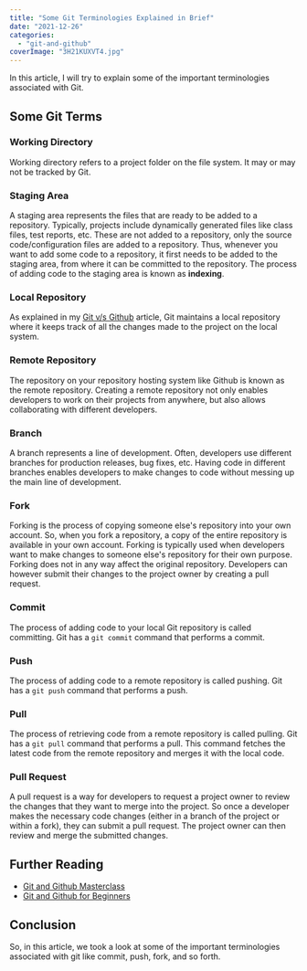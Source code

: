 ```yaml
---
title: "Some Git Terminologies Explained in Brief"
date: "2021-12-26"
categories: 
  - "git-and-github"
coverImage: "3H21KUXVT4.jpg"
---
```


In this article, I will try to explain some of the important terminologies associated with Git.

## Some Git Terms

### Working Directory

Working directory refers to a project folder on the file system. It may or may not be tracked by Git.

### Staging Area

A staging area represents the files that are ready to be added to a repository. Typically, projects include dynamically generated files like class files, test reports, etc. These are not added to a repository, only the source code/configuration files are added to a repository. Thus, whenever you want to add some code to a repository, it first needs to be added to the staging area, from where it can be committed to the repository. The process of adding code to the staging area is known as **indexing**.

### Local Repository

As explained in my [Git v/s Github](2021/12/git-and-github-differences-explained-in-short.md) article, Git maintains a local repository where it keeps track of all the changes made to the project on the local system.

### Remote Repository

The repository on your repository hosting system like Github is known as the remote repository. Creating a remote repository not only enables developers to work on their projects from anywhere, but also allows collaborating with different developers.

### Branch

A branch represents a line of development. Often, developers use different branches for production releases, bug fixes, etc. Having code in different branches enables developers to make changes to code without messing up the main line of development.

### Fork

Forking is the process of copying someone else's repository into your own account. So, when you fork a repository, a copy of the entire repository is available in your own account. Forking is typically used when developers want to make changes to someone else's repository for their own purpose. Forking does not in any way affect the original repository. Developers can however submit their changes to the project owner by creating a pull request.

### Commit

The process of adding code to your local Git repository is called committing. Git has a `git commit` command that performs a commit.

### Push

The process of adding code to a remote repository is called pushing. Git has a `git push` command that performs a push.

### Pull

The process of retrieving code from a remote repository is called pulling. Git has a `git pull` command that performs a pull. This command fetches the latest code from the remote repository and merges it with the local code.

### Pull Request

A pull request is a way for developers to request a project owner to review the changes that they want to merge into the project. So once a developer makes the necessary code changes (either in a branch of the project or within a fork), they can submit a pull request. The project owner can then review and merge the submitted changes.

## Further Reading

- [Git and Github Masterclass](https://click.linksynergy.com/deeplink?id=MnzIZAZNE5Y&mid=39197&murl=https%3A%2F%2Fwww.udemy.com%2Fcourse%2Fgit-and-github-masterclass%2F)
- [Git and Github for Beginners](https://click.linksynergy.com/deeplink?id=MnzIZAZNE5Y&mid=39197&murl=https%3A%2F%2Fwww.udemy.com%2Fcourse%2Fgit-and-github-crash-course%2F)

## Conclusion

So, in this article, we took a look at some of the important terminologies associated with git like commit, push, fork, and so forth.
